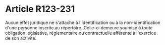# Article R123-231

Aucun effet juridique ne s'attache à l'identification ou à la non-identification d'une personne inscrite au répertoire. Celle-ci demeure soumise à toute obligation législative, réglementaire ou contractuelle afférente à l'exercice de son activité.
